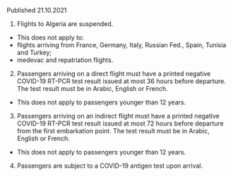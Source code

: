 Published 21.10.2021
1. Flights to Algeria are suspended.
- This does not apply to:
- flights arriving from France, Germany, Italy, Russian Fed., Spain, Tunisia and Turkey;
- medevac and repatriation flights.
2. Passengers arriving on a direct flight must have a printed negative COVID-19 RT-PCR test result issued at most 36 hours before departure. The test result must be in Arabic, English or French.
- This does not apply to passengers younger than 12 years.
3. Passengers arriving on an indirect flight must have a printed negative COVID-19 RT-PCR test result issued at most 72 hours before departure from the first embarkation point. The test result must be in Arabic, English or French.
- This does not apply to passengers younger than 12 years.
4. Passengers are subject to a COVID-19 antigen test upon arrival.